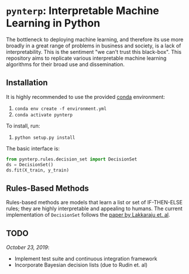 # `pynterp`: Interpretable Machine Learning in Python

The bottleneck to deploying machine learning, and therefore its use more broadly in a great range
of problems in business and society, is a lack of interpretability. This is the sentiment "we can't trust this black-box".
This repository aims to replicate various interpretable machine learning algorithms for their broad use and dissemination.

## Installation

It is highly recommended to use the provided [conda](https://conda.io/projects/conda/en/latest/user-guide/tasks/manage-environments.html#creating-an-environment-from-an-environment-yml-file) environment:
1. `conda env create -f environment.yml`
2. `conda activate pynterp`

To install, run:
1. `python setup.py install`

The basic interface is:
```python
from pynterp.rules.decision_set import DecisionSet
ds = DecisionSet()
ds.fit(X_train, y_train)
```

## Rules-Based Methods

Rules-based methods are models that learn a list or set of IF-THEN-ELSE rules;
they are highly interpretable and appealing to humans. The current implementation
of `DecisionSet` follows the [paper by Lakkaraju et. al](https://www-cs-faculty.stanford.edu/people/jure/pubs/interpretable-kdd16.pdf).

## TODO

*October 23, 2019*:
- Implement test suite and continuous integration framework
- Incorporate Bayesian decision lists (due to Rudin et. al)
